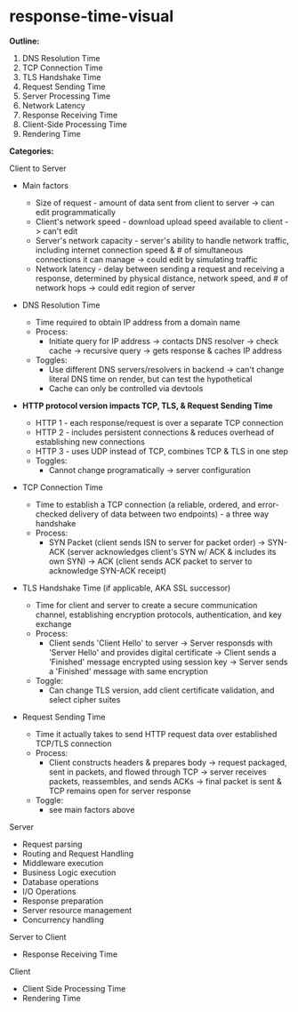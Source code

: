 # response-time-visual

**Outline:**

1. DNS Resolution Time
2. TCP Connection Time
3. TLS Handshake Time
4. Request Sending Time
5. Server Processing Time
6. Network Latency
7. Response Receiving Time
8. Client-Side Processing Time
9. Rendering Time

**Categories:**

Client to Server

- Main factors

  - Size of request - amount of data sent from client to server -> can edit programmatically
  - Client's network speed - download upload speed available to client -> can't edit
  - Server's network capacity - server's ability to handle network traffic, including internet connection speed & # of simultaneous connections it can manage -> could edit by simulating traffic
  - Network latency - delay between sending a request and receiving a response, determined by physical distance, network speed, and # of network hops -> could edit region of server

- DNS Resolution Time
  - Time required to obtain IP address from a domain name
  - Process:
    - Initiate query for IP address -> contacts DNS resolver -> check cache -> recursive query -> gets response & caches IP address
  - Toggles:
    - Use different DNS servers/resolvers in backend -> can't change literal DNS time on render, but can test the hypothetical
    - Cache can only be controlled via devtools
- **HTTP protocol version impacts TCP, TLS, & Request Sending Time**
  - HTTP 1 - each response/request is over a separate TCP connection
  - HTTP 2 - includes persistent connections & reduces overhead of establishing new connections
  - HTTP 3 - uses UDP instead of TCP, combines TCP & TLS in one step
  - Toggles:
    - Cannot change programatically -> server configuration
- TCP Connection Time

  - Time to establish a TCP connection (a reliable, ordered, and error-checked delivery of data between two endpoints) - a three way handshake
  - Process:
    - SYN Packet (client sends ISN to server for packet order) -> SYN-ACK (server acknowledges client's SYN w/ ACK & includes its own SYN) -> ACK (client sends ACK packet to server to acknowledge SYN-ACK receipt)

- TLS Handshake Time (if applicable, AKA SSL successor)
  - Time for client and server to create a secure communication channel, establishing encryption protocols, authentication, and key exchange
  - Process:
    - Client sends 'Client Hello' to server -> Server responsds with 'Server Hello' and provides digital certificate -> Client sends a 'Finished' message encrypted using session key -> Server sends a 'Finished' message with same encryption
  - Toggle:
    - Can change TLS version, add client certificate validation, and select cipher suites
- Request Sending Time
  - Time it actually takes to send HTTP request data over established TCP/TLS connection
  - Process: 
    - Client constructs headers & prepares body -> request packaged, sent in packets, and flowed through TCP -> server receives packets, reassembles, and sends ACKs -> final packet is sent & TCP remains open for server response
  - Toggle:
    - see main factors above

Server

- Request parsing
- Routing and Request Handling
- Middleware execution
- Business Logic execution
- Database operations
- I/O Operations
- Response preparation
- Server resource management
- Concurrency handling

Server to Client

- Response Receiving Time

Client

- Client Side Processing Time
- Rendering Time
